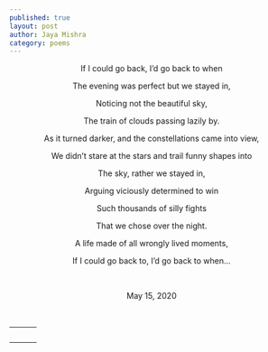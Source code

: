 ```yaml
---
published: true
layout: post
author: Jaya Mishra
category: poems
---
```

<p style="text-align: center;">If I could go back, I&rsquo;d go back to when</p>

<p style="text-align: center;">The evening was perfect but we stayed in,</p>

<p style="text-align: center;">Noticing not the beautiful sky,</p>

<p style="text-align: center;">The train of clouds passing lazily by.</p>

<p style="text-align: center;">As it turned darker, and the constellations came into view,</p>

<p style="text-align: center;">We didn&rsquo;t stare at the stars and trail funny shapes into</p>

<p style="text-align: center;">The sky, rather we stayed in,</p>

<p style="text-align: center;">Arguing viciously determined to win</p>

<p style="text-align: center;">Such thousands of silly fights</p>

<p style="text-align: center;">That we chose over the night.</p>

<p style="text-align: center;">A life made of all wrongly lived moments,</p>

<p style="text-align: center;">If I could go back to, I&rsquo;d go back to when&hellip;</p>

<p style="text-align: center;">
	<br>
</p>

<p style="text-align: center;">May 15, 2020</p>

<p style="text-align: center;">&nbsp;</p>

<table class="fr-dashed-borders fr-alternate-rows" style="width: 100%; text-align: center;">
	<tbody>
		<tr>
			<td style="text-align: center;">
				<br>
			</td>
			<td style="text-align: center;">
				<br>
			</td>
			<td style="text-align: center;">
				<div data-empty="true" style="text-align: center;">
					<br>
				</div>
			</td>
		</tr>
	</tbody>
</table>

<p>
	<br>
</p>
